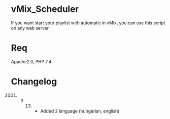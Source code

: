 # vMix_Scheduler
If you want start your playlist with automatic in vMix, you can use this script on any web server

# Req
Apache2.0, PHP 7.4

# Changelog
2021. 03. 13. - Added 2 language (hungarian, english)
